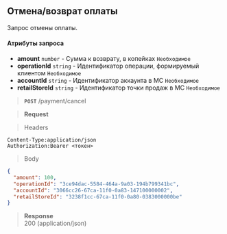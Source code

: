 ## Отмена/возврат оплаты

Запрос отмены оплаты.

#### Атрибуты запроса

+ **amount** `number` - Сумма к возврату, в копейках `Необходимое`
+ **operationId** `string` - Идентификатор операции, формируемый клиентом `Необходимое`
+ **accountId** `string` - Идентификатор аккаунта в МС `Необходимое`
+ **retailStoreId** `string` - Идентификатор точки продаж в МС `Необходимое`

> **`POST`**
> /payment/cancel

> **Request**

> Headers

```
Content-Type:application/json
Authorization:Bearer <токен>
```

> Body

```json
{
  "amount": 100,
  "operationId": "3ce94dac-5584-464a-9a03-194b799341bc",
  "accountId": "3066cc26-67ca-11f0-0a83-147100000002",
  "retailStoreId": "3238f1cc-67ca-11f0-0a80-0383000000be"
}
```

> **Response**  
> 200 (application/json)

